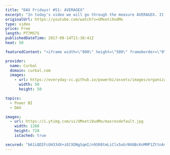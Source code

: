 ```yaml
---
title: "DAX Fridays! #51: AVERAGEX"
excerpt: "In today's video we will go through the measure AVERAGEX. It is not as simple as you think to calculate averages in DAX and in this video I explain why.  Link to pbix: https://curbal.com/blog/glossary/averagex-dax  Link to Northwind dataset: https://www.youtube.com/watch?v=k3NMIlLffrU  PREVIOUS VIDEO:"
originalUrl: https://youtube.com/watch?v=UMxeti9udMo
type: video
price: Free
length: PT7M57S
publishedDateTime: 2017-09-14T21:38:41Z
heat: 50

featuredContent: "<iframe width=\"800\" height=\"500\" frameborder=\"0\" src=\"https://www.youtube.com/embed/UMxeti9udMo\" allow=\"accelerometer; autoplay; encrypted-media; gyroscope; picture-in-picture\" allowfullscreen></iframe>"

provider:
  name: Curbal
  domain: curbal.com
  images:
    - url: https://everyday-cc.github.io/powerbi/assets/images/organizations/curbal.com-50x50.jpg
      width: 50
      height: 50

topics:
  - Power BI
  - DAX

images:
  - url: https://i.ytimg.com/vi/UMxeti9udMo/maxresdefault.jpg
    width: 1280
    height: 720
    isCached: true

secured: "b61iQDIFcUH33dX+zECXONgSqmI/n9SR8tmLiClx5oGrNX6BcKnMMP1ZttnAv9JQGV2nJ7cWtuPc4HiEBEI5PilbMapL5QvmHeTdgLpLeMJ+C4WVYGFvYOZ/YU2rnXje8RRbCSo1A+s7x9MAkxE/GZnfnFdFGjaYaRPOVZB/2s1AqCalSqsEj+KvF4n6ZjtcPyFyk+ph2gGYmy92TjGYIvL1HiJfo/zg+aFQTQwhS7riCfem+S5RbRwpjbv+Cadfmnf/omI3ARlMUutOeOiE9+WDo1qNMfBwjsUM8+KVtJr5HE1vjgdOCARrKzRSL+ZBWaVwwd+dTbT3BoPNKyH9D5+z7jiuUpT1m6wujbmAHT+0+WSScxYc1D2GM/a6N9OJLCCEUbVTqnGtwN/IBSht8Vx5/1ebaLJdABnEUTS9L2Y=;hjaiBODM9R5YkrLbAetNiA=="
---
```


